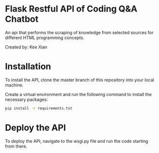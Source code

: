 # Flask Restful API of Coding Q&A Chatbot
An api that performs the scraping of knowledge from selected sources for different HTML programming concepts.

Created by: Kee Xian
# Installation
To install the API, clone the master branch of this repository into your local machine.

Create a virtual environment and run the following command to install the necessary packages:
```bash
pip install -r requirements.txt
```

# Deploy the API
To deploy the API, navigate to the wsgi.py file and run the code starting from there.
